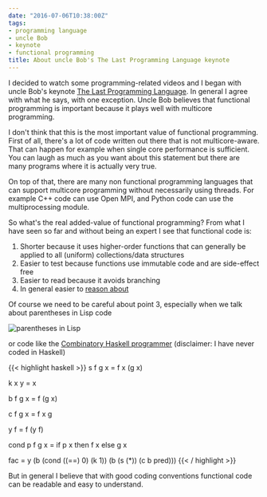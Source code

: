 ```yaml
---
date: "2016-07-06T10:38:00Z"
tags:
- programming language
- uncle Bob
- keynote
- functional programming
title: About uncle Bob's The Last Programming Language keynote
---
```


I decided to watch some programming-related videos and I began with uncle Bob's 
keynote [The Last Programming Language][last-language]. In  general I agree with what 
he says, with one exception. Uncle Bob believes that functional programming is important
because it plays well with multicore programming.

[last-language]: https://cleancoders.com/episode/clean-code-episode-0/show?autoplay=true

I don't think that this is the most important value of functional programming. First of 
all, there's a lot of code written out there that is not multicore-aware. That can happen 
for example when single core performance is sufficient. You can laugh as much as you want
about this statement but there are many programs where it is actually very true.

On top of that, there are many non functional programming languages that can support multicore 
programming without necessarily using threads. For example C++ code can use Open MPI, and Python 
code can use the multiprocessing module.

So what's the real added-value of functional programming? From what I have seen so far and 
without being an expert I see that functional code is:

1. Shorter because it uses higher-order functions that can generally be applied to all (uniform) 
collections/data structures
2. Easier to test because functions use immutable code and are side-effect free
3. Easier to read because it avoids branching
4. In general easier to [reason about][reasoning]

[reasoning]: http://www.lispcast.com/reasoning-about-code

Of course we need to be careful about point 3, especially when we talk about parentheses in Lisp code

![parentheses in Lisp](http://imgs.xkcd.com/comics/lisp_cycles.png)

or code like the [Combinatory Haskell programmer][haskell] (disclaimer: I have never coded in Haskell)

{{< highlight haskell >}}
s f g x = f x (g x)

k x y   = x

b f g x = f (g x)

c f g x = f x g

y f     = f (y f)

cond p f g x = if p x then f x else g x

fac  = y (b (cond ((==) 0) (k 1)) (b (s (*)) (c b pred)))
{{< / highlight >}}

[haskell]: http://www.willamette.edu/~fruehr/haskell/evolution.html

But in general I believe that with good coding conventions functional code can be
readable and easy to understand.